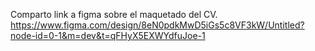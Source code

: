 Comparto link a figma sobre el maquetado del CV.
https://www.figma.com/design/8eN0pdkMwD5iGs5c8VF3kW/Untitled?node-id=0-1&m=dev&t=qFHyX5EXWYdfuJoe-1
